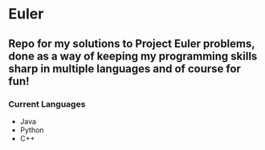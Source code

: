 # Euler
## Repo for my solutions to Project Euler problems, done as a way of keeping my programming skills sharp in multiple languages and of course for fun!
### Current Languages
* Java
* Python
* C++
